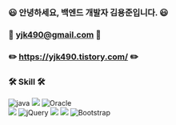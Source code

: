 <div align="left">

###  😃 안녕하세요, 백엔드 개발자 김용준입니다. 😃
###  📧 yjk490@gmail.com 📧
###  ✏️ https://yjk490.tistory.com/ ✏️

### 🛠️ Skill 🛠️
![java](https://img.shields.io/badge/Java-11-DEB887?style=flat)
<img src="https://img.shields.io/badge/Spring-6DB33F?style=flat&logo=Spring&logoColor=white"/>
![Oracle](https://img.shields.io/badge/Oracle-F80000?style=flat&logo=oracle&logoColor=white)   
<img src="https://img.shields.io/badge/JavaScript-F7DF1E?style=flat&logo=JavaScript&logoColor=black"/>
![jQuery](https://img.shields.io/badge/jquery-%230769AD.svg?style=flat&logo=jquery&logoColor=white)
<img src="https://img.shields.io/badge/HTML5-E34F26?style=flat&logo=HTML5&logoColor=white" />
<img src="https://img.shields.io/badge/CSS3-1572B6?style=flat&logo=CSS3&logoColor=white" />
![Bootstrap](https://img.shields.io/badge/bootstrap-%23563D7C.svg?style=flat&logo=bootstrap&logoColor=white)

</div>
